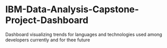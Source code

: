 # IBM-Data-Analysis-Capstone-Project-Dashboard
Dashboard visualizing trends for languages and technologies used among developers currently and for thee future
